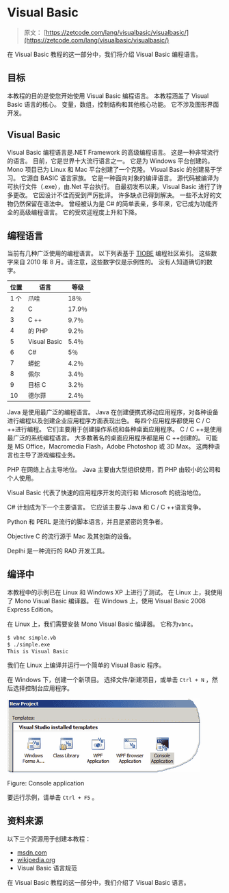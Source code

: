 # Visual Basic

> 原文： [https://zetcode.com/lang/visualbasic/visualbasic/](https://zetcode.com/lang/visualbasic/visualbasic/)

在 Visual Basic 教程的这一部分中，我们将介绍 Visual Basic 编程语言。

## 目标

本教程的目的是使您开始使用 Visual Basic 编程语言。 本教程涵盖了 Visual Basic 语言的核心。 变量，数组，控制结构和其他核心功能。 它不涉及图形界面开发。

## Visual Basic

Visual Basic 编程语言是.NET Framework 的高级编程语言。 这是一种非常流行的语言。 目前，它是世界十大流行语言之一。 它是为 Windows 平台创建的。 Mono 项目已为 Linux 和 Mac 平台创建了一个克隆。 Visual Basic 的创建易于学习。 它源自 BASIC 语言家族。 它是一种面向对象的编译语言。 源代码被编译为可执行文件（.exe），由.Net 平台执行。 自最初发布以来，Visual Basic 进行了许多更改。 它因设计不佳而受到严厉批评。 许多缺点已得到解决。 一些不太好的文物仍然保留在语法中。 曾经被认为是 C# 的简单表亲，多年来，它已成为功能齐全的高级编程语言。 它的受欢迎程度上升和下降。

## 编程语言

当前有几种广泛使用的编程语言。 以下列表基于 [TIOBE](http://www.tiobe.com/tpci.htm) 编程社区索引。 这些数字来自 2010 年 8 月。请注意，这些数字仅是示例性的。 没有人知道确切的数字。

| 位置 | 语言 | 等级 |
| --- | --- | --- |
| 1 个 | 爪哇 | 18％ |
| 2 | C | 17.9％ |
| 3 | C ++ | 9.7％ |
| 4 | 的 PHP | 9.2％ |
| 5 | Visual Basic | 5.4％ |
| 6 | C#  | 5％ |
| 7 | 蟒蛇 | 4.2％ |
| 8 | 佩尔 | 3.4％ |
| 9 | 目标 C | 3.2％ |
| 10 | 德尔菲 | 2.4％ |

Java 是使用最广泛的编程语言。 Java 在创建便携式移动应用程序，对各种设备进行编程以及创建企业应用程序方面表现出色。 每四个应用程序都使用 C / C ++进行编程。 它们主要用于创建操作系统和各种桌面应用程序。 C / C ++是使用最广泛的系统编程语言。 大多数著名的桌面应用程序都是用 C ++创建的。 可能是 MS Office，Macromedia Flash，Adobe Photoshop 或 3D Max。 这两种语言也主导了游戏编程业务。

PHP 在网络上占主导地位。 Java 主要由大型组织使用，而 PHP 由较小的公司和个人使用。

Visual Basic 代表了快速的应用程序开发的流行和 Microsoft 的统治地位。

C# 计划成为下一个主要语言。 它应该主要与 Java 和 C / C ++语言竞争。

Python 和 PERL 是流行的脚本语言，并且是紧密的竞争者。

Objective C 的流行源于 Mac 及其创新的设备。

Deplhi 是一种流行的 RAD 开发工具。

## 编译中

本教程中的示例已在 Linux 和 Windows XP 上进行了测试。 在 Linux 上，我使用了 Mono Visual Basic 编译器。 在 Windows 上，使用 Visual Basic 2008 Express Edition。

在 Linux 上，我们需要安装 Mono Visual Basic 编译器。 它称为`vbnc`。

```
$ vbnc simple.vb 
$ ./simple.exe 
This is Visual Basic

```

我们在 Linux 上编译并运行一个简单的 Visual Basic 程序。

在 Windows 下，创建一个新项目。 选择文件/新建项目，或单击 `Ctrl + N` ，然后选择控制台应用程序。

![Console application](img/09ab2a0bdcec0469edcf153f3ff01d08.jpg)

Figure: Console application

要运行示例，请单击 `Ctrl + F5` 。

## 资料来源

以下三个资源用于创建本教程：

*   [msdn.com](http://www.msdn.com)
*   [wikipedia.org](http://www.wikipedia.org)
*   Visual Basic 语言规范

在 Visual Basic 教程的这一部分中，我们介绍了 Visual Basic 语言。